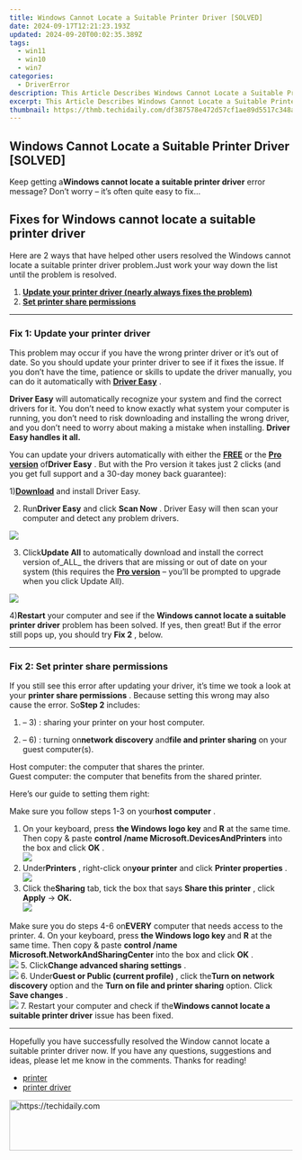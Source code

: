 ```yaml
---
title: Windows Cannot Locate a Suitable Printer Driver [SOLVED]
date: 2024-09-17T12:21:23.193Z
updated: 2024-09-20T00:02:35.389Z
tags:
  - win11
  - win10
  - win7
categories:
  - DriverError
description: This Article Describes Windows Cannot Locate a Suitable Printer Driver [SOLVED]
excerpt: This Article Describes Windows Cannot Locate a Suitable Printer Driver [SOLVED]
thumbnail: https://thmb.techidaily.com/df387578e472d57cf1ae89d5517c348af827dd00df3f1d4defd5e8c6891f82cb.jpg
---
```


## Windows Cannot Locate a Suitable Printer Driver [SOLVED]

 Keep getting a**Windows cannot locate a suitable printer driver** error message? Don’t worry – it’s often quite easy to fix…

## Fixes for **Windows cannot locate a suitable printer driver**

 Here are 2 ways that have helped other users resolved the Windows cannot locate a suitable printer driver problem.Just work your way down the list until the problem is resolved.

1. **[Update your printer driver (nearly always fixes the problem)](#F1)**
2. **[Set printer share permissions](https://engwe.pxf.io/jrkzrn)**

---

### **Fix 1: Update your printer driver**

 This problem may occur if you have the wrong printer driver or it’s out of date. So you should update your printer driver to see if it fixes the issue. If you don’t have the time, patience or skills to update the driver manually, you can do it automatically with [**Driver Easy**](https://tools.techidaily.com/drivereasy/download/) .

**Driver Easy** will automatically recognize your system and find the correct drivers for it. You don’t need to know exactly what system your computer is running, you don’t need to risk downloading and installing the wrong driver, and you don’t need to worry about making a mistake when installing. **Driver Easy handles it all.**

 You can update your drivers automatically with either the [**FREE**](https://tools.techidaily.com/drivereasy/download/)  or the **[Pro version](https://tools.techidaily.com/drivereasy/download/)**  of**Driver Easy** . But with the Pro version it takes just 2 clicks (and you get full support and a 30-day money back guarantee):

 1)[**Download**](https://tools.techidaily.com/drivereasy/download/) and install Driver Easy.

 2) Run**Driver Easy** and click **Scan Now** . Driver Easy will then scan your computer and detect any problem drivers.

![](https://images.drivereasy.com/wp-content/uploads/2018/10/img_5bd27a3449c1f.jpg)

 3) Click**Update All** to automatically download and install the correct version of_ALL_ the drivers that are missing or out of date on your system (this requires the [**Pro version**](https://tools.techidaily.com/drivereasy/download/) – you’ll be prompted to upgrade when you click Update All).

![](https://images.drivereasy.com/wp-content/uploads/2018/10/img_5bd27b9a107e9.jpg)

 4)**Restart** your computer and see if the **Windows cannot locate a suitable printer driver**  problem has been solved. If yes, then great! But if the error still pops up, you should try **Fix 2** , below.

---

### **Fix 2: Set printer share permissions**

 If you still see this error after updating your driver, it’s time we took a look at your **printer share permissions** . Because setting this wrong may also cause the error. So**Step 2** includes:

1) – 3) : sharing your printer on your host computer.

4) – 6) : turning on**network discovery** and**file and printer sharing** on your guest computer(s).

 Host computer: the computer that shares the printer.  
 Guest computer: the computer that benefits from the shared printer.

 Here’s our guide to setting them right:

 Make sure you follow steps 1-3 on your**host computer** .

1. On your keyboard, press **the Windows logo key** and **R**  at the same time. Then copy & paste **control /name Microsoft.DevicesAndPrinters** into the box and click **OK**  .  
![](https://images.drivereasy.com/wp-content/uploads/2018/05/img_5af921398c56a.png)
2. Under**Printers** , right-click on**your printer** and click **Printer properties**  .  
![](https://images.drivereasy.com/wp-content/uploads/2018/05/img_5af6658ae1882.jpg)
3. Click the**Sharing** tab, tick the box that says **Share this printer** , click **Apply** \->   **OK.**  
**![](https://images.drivereasy.com/wp-content/uploads/2018/05/img_5af922bdb75cb.png)**  

 Make sure you do steps 4-6 on**EVERY** computer that needs access to the printer.
4. On your keyboard, press **the Windows logo key** and **R**  at the same time. Then copy & paste **control /name Microsoft.NetworkAndSharingCenter** into the box and click **OK**  .  
![](https://images.drivereasy.com/wp-content/uploads/2018/05/img_5af66a1b5c069.png)
5. Click**Change advanced sharing settings**  .  
![](https://images.drivereasy.com/wp-content/uploads/2018/05/img_5af66a50e9add.jpg)
6. Under**Guest or Public (current profile)** , click the**Turn on network discovery** option and the **Turn on file and printer sharing** option. Click **Save changes**  .  
![](https://images.drivereasy.com/wp-content/uploads/2018/05/img_5af66bb7aee19.jpg)
7. Restart your computer and check if the**Windows cannot locate a suitable printer driver** issue has been fixed.

---

 Hopefully you have successfully resolved the Window cannot locate a suitable printer driver now. If you have any questions, suggestions and ideas, please let me know in the comments. Thanks for reading!

* [printer](https://tools.techidaily.com/drivereasy/download/)
* [printer driver](https://tools.techidaily.com/drivereasy/download/)

<ins class="adsbygoogle"
     style="display:block"
     data-ad-format="autorelaxed"
     data-ad-client="ca-pub-7571918770474297"
     data-ad-slot="1223367746"></ins>

<ins class="adsbygoogle"
     style="display:block"
     data-ad-client="ca-pub-7571918770474297"
     data-ad-slot="8358498916"
     data-ad-format="auto"
     data-full-width-responsive="true"></ins>



<!-- affiliate ads begin -->
<a href="https://appsumo.8odi.net/c/5597632/2094477/7443" target="_top" id="2094477">
  <img src="//a.impactradius-go.com/display-ad/7443-2094477" border="0" alt="https://techidaily.com" width="728" height="90"/>
</a>
<img height="0" width="0" src="https://appsumo.8odi.net/i/5597632/2094477/7443" style="position:absolute;visibility:hidden;" border="0" />
<!-- affiliate ads end -->

